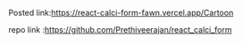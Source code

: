 Posted link:https://react-calci-form-fawn.vercel.app/Cartoon

repo link :https://github.com/Prethiveerajan/react_calci_form
